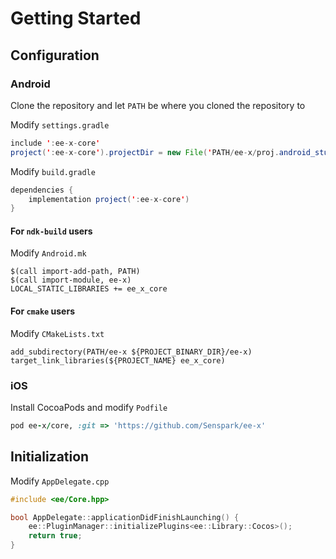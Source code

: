 # Getting Started
## Configuration
### Android
Clone the repository and let `PATH` be where you cloned the repository to

Modify `settings.gradle`
```java
include ':ee-x-core'
project(':ee-x-core').projectDir = new File('PATH/ee-x/proj.android_studio/ee-x-core')
```

Modify `build.gradle`
```java
dependencies {
    implementation project(':ee-x-core')
}
```

#### For `ndk-build` users
Modify `Android.mk`
```
$(call import-add-path, PATH)
$(call import-module, ee-x)
LOCAL_STATIC_LIBRARIES += ee_x_core
```

#### For `cmake` users
Modify `CMakeLists.txt`
```
add_subdirectory(PATH/ee-x ${PROJECT_BINARY_DIR}/ee-x)
target_link_libraries(${PROJECT_NAME} ee_x_core)
```

### iOS
Install CocoaPods and modify `Podfile`
```ruby
pod ee-x/core, :git => 'https://github.com/Senspark/ee-x'
```

## Initialization
Modify `AppDelegate.cpp`
```cpp
#include <ee/Core.hpp>

bool AppDelegate::applicationDidFinishLaunching() {
    ee::PluginManager::initializePlugins<ee::Library::Cocos>();
    return true;
}
```
